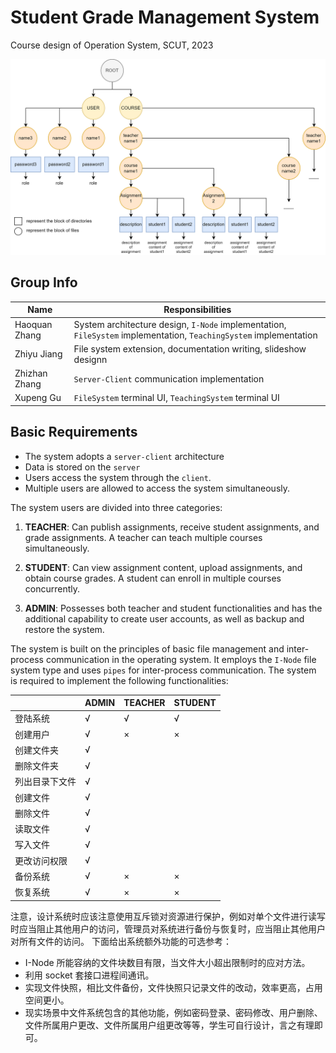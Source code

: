 # Student Grade Management System
Course design of Operation System, SCUT, 2023

![System structure of teaching sys](./Images/TeachingSys.drawio.png)


## Group Info
| Name          | Responsibilities                                       |
|---------------|--------------------------------------------------------|
| Haoquan Zhang | System architecture design, `I-Node` implementation, `FileSystem` implementation, `TeachingSystem` implementation|
| Zhiyu Jiang   | File system extension, documentation writing, slideshow designn |
| Zhizhan Zhang | `Server-Client` communication implementation |
| Xupeng Gu     | `FileSystem` terminal UI, `TeachingSystem` terminal UI |


## Basic Requirements
* The system adopts a `server-client` architecture
* Data is stored on the `server`
* Users access the system through the `client`. 
* Multiple users are allowed to access the system simultaneously.

The system users are divided into three categories:

1. **TEACHER**: Can publish assignments, receive student assignments, and grade assignments. A teacher can teach multiple courses simultaneously.

2. **STUDENT**: Can view assignment content, upload assignments, and obtain course grades. A student can enroll in multiple courses concurrently.

3. **ADMIN**: Possesses both teacher and student functionalities and has the additional capability to create user accounts, as well as backup and restore the system.

The system is built on the principles of basic file management and inter-process communication in the operating system. It employs the `I-Node` file system type and uses `pipes` for inter-process communication. The system is required to implement the following functionalities:


|          | ADMIN | TEACHER | STUDENT |
|----------|--------|------|------|
| 登陆系统 |   √    |  √   |  √   |
| 创建用户 |   √    |  ×   |  ×   |
| 创建文件夹 |  √    |      |      |
| 删除文件夹 |  √    |      |      |
| 列出目录下文件 |  √    |      |      |
| 创建文件 |   √    |      |      |
| 删除文件 |   √    |      |      |
| 读取文件 |   √    |      |      |
| 写入文件 |   √    |      |      |
| 更改访问权限 |  √    |      |      |
| 备份系统 |   √    |  ×   |  ×   |
| 恢复系统 |   √    |  ×   |  ×   |

注意，设计系统时应该注意使用互斥锁对资源进行保护，例如对单个文件进行读写时应当阻止其他用户的访问，管理员对系统进行备份与恢复时，应当阻止其他用户对所有文件的访问。
下面给出系统额外功能的可选参考：
* I-Node 所能容纳的文件块数目有限，当文件大小超出限制时的应对方法。
* 利用 socket 套接口进程间通讯。
* 实现文件快照，相比文件备份，文件快照只记录文件的改动，效率更高，占用空间更小。
* 现实场景中文件系统包含的其他功能，例如密码登录、密码修改、用户删除、文件所属用户更改、文件所属用户组更改等等，学生可自行设计，言之有理即可。